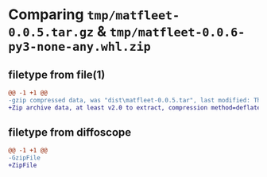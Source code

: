 # Comparing `tmp/matfleet-0.0.5.tar.gz` & `tmp/matfleet-0.0.6-py3-none-any.whl.zip`

## filetype from file(1)

```diff
@@ -1 +1 @@
-gzip compressed data, was "dist\matfleet-0.0.5.tar", last modified: Thu Jun  3 06:56:36 2021, max compression
+Zip archive data, at least v2.0 to extract, compression method=deflate
```

## filetype from diffoscope

```diff
@@ -1 +1 @@
-GzipFile
+ZipFile
```

